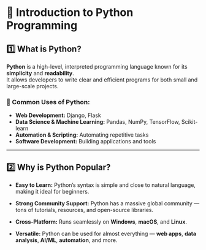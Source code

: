 # 🐍 Introduction to Python Programming

## 1️⃣ What is Python?
**Python** is a high-level, interpreted programming language known for its **simplicity** and **readability**.  
It allows developers to write clear and efficient programs for both small and large-scale projects.  

### 🔹 Common Uses of Python:
- **Web Development:** Django, Flask  
- **Data Science & Machine Learning:** Pandas, NumPy, TensorFlow, Scikit-learn  
- **Automation & Scripting:** Automating repetitive tasks  
- **Software Development:** Building applications and tools  

---

## 2️⃣ Why is Python Popular?

- **Easy to Learn:**  Python’s syntax is simple and close to natural language, making it ideal for beginners.  

- **Strong Community Support:**  Python has a massive global community — tons of tutorials, resources, and open-source libraries.  

- **Cross-Platform:**  Runs seamlessly on **Windows**, **macOS**, and **Linux**.  

- **Versatile:**  Python can be used for almost everything — **web apps**, **data analysis**, **AI/ML**, **automation**, and more.  


